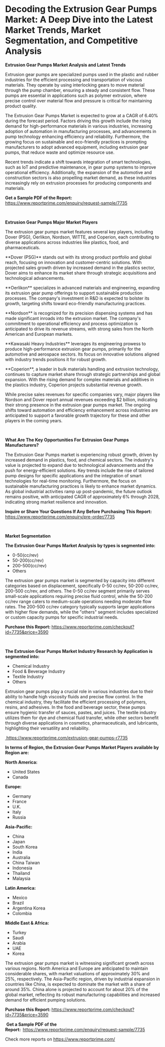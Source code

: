 <p><h1>Decoding the Extrusion Gear Pumps Market: A Deep Dive into the Latest Market Trends, Market Segmentation, and Competitive Analysis</h1></p><p><strong>Extrusion Gear Pumps Market Analysis and Latest Trends</strong></p>
<p><p>Extrusion gear pumps are specialized pumps used in the plastic and rubber industries for the efficient processing and transportation of viscous materials. They operate by using interlocking gears to move material through the pump chamber, ensuring a steady and consistent flow. These pumps are essential in applications such as polymer extrusion, where precise control over material flow and pressure is critical for maintaining product quality.</p><p>The Extrusion Gear Pumps Market is expected to grow at a CAGR of 6.40% during the forecast period. Factors driving this growth include the rising demand for high-performance materials in various industries, increasing adoption of automation in manufacturing processes, and advancements in pump technology enhancing efficiency and reliability. Furthermore, the growing focus on sustainable and eco-friendly practices is prompting manufacturers to adopt advanced equipment, including extrusion gear pumps, that reduce waste and optimize resource use.</p><p>Recent trends indicate a shift towards integration of smart technologies, such as IoT and predictive maintenance, in gear pump systems to improve operational efficiency. Additionally, the expansion of the automotive and construction sectors is also propelling market demand, as these industries increasingly rely on extrusion processes for producing components and materials.</p></p>
<p><strong>Get a Sample PDF of the Report:&nbsp;</strong> <a href="https://www.reportprime.com/enquiry/request-sample/7735?utm_campaign=1743&utm_medium=2&utm_source=Github&utm_content=ia&utm_term=19032025&utm_id=extrusion-gear-pumps">https://www.reportprime.com/enquiry/request-sample/7735</a></p>
<p>&nbsp;</p>
<p><strong>Extrusion Gear Pumps Major Market Players</strong></p>
<p><p>The extrusion gear pumps market features several key players, including Dover (PSG), Oerlikon, Nordson, WITTE, and Coperion, each contributing to diverse applications across industries like plastics, food, and pharmaceuticals. </p><p>**Dover (PSG)** stands out with its strong product portfolio and global reach, focusing on innovation and customer-centric solutions. With projected sales growth driven by increased demand in the plastics sector, Dover aims to enhance its market share through strategic acquisitions and technological advancements.</p><p>**Oerlikon** specializes in advanced materials and engineering, expanding its extrusion gear pump offerings to support sustainable production processes. The company's investment in R&D is expected to bolster its growth, targeting shifts toward eco-friendly manufacturing practices.</p><p>**Nordson** is recognized for its precision dispensing systems and has made significant inroads into the extrusion market. The company's commitment to operational efficiency and process optimization is anticipated to drive its revenue streams, with strong sales from the North American and European markets.</p><p>**Kawasaki Heavy Industries** leverages its engineering prowess to produce high-performance extrusion gear pumps, primarily for the automotive and aerospace sectors. Its focus on innovative solutions aligned with industry trends positions it for robust growth.</p><p>**Coperion**, a leader in bulk materials handling and extrusion technology, continues to capture market share through strategic partnerships and global expansion. With the rising demand for complex materials and additives in the plastics industry, Coperion projects substantial revenue growth.</p><p>While precise sales revenues for specific companies vary, major players like Nordson and Dover report annual revenues exceeding $2 billion, indicating their strong presence in the extrusion gear pumps market. The ongoing shifts toward automation and efficiency enhancement across industries are anticipated to support a favorable growth trajectory for these and other players in the coming years.</p></p>
<p>&nbsp;</p>
<p><strong>What Are The Key Opportunities For Extrusion Gear Pumps Manufacturers?</strong></p>
<p><p>The Extrusion Gear Pumps market is experiencing robust growth, driven by increased demand in plastics, food, and chemical sectors. The industry's value is projected to expand due to technological advancements and the push for energy-efficient solutions. Key trends include the rise of tailored pump designs for specific applications and the integration of smart technologies for real-time monitoring. Furthermore, the focus on sustainable manufacturing practices is likely to enhance market dynamics. As global industrial activities ramp up post-pandemic, the future outlook remains positive, with anticipated CAGR of approximately 6% through 2028, indicating strong market resilience and innovation.</p></p>
<p><strong>Inquire or Share Your Questions If Any Before Purchasing This Report:</strong> <a href="https://www.reportprime.com/enquiry/pre-order/7735?utm_campaign=1743&utm_medium=2&utm_source=Github&utm_content=ia&utm_term=19032025&utm_id=extrusion-gear-pumps">https://www.reportprime.com/enquiry/pre-order/7735</a></p>
<p>&nbsp;</p>
<p><strong>Market Segmentation</strong></p>
<p><strong>The Extrusion Gear Pumps Market Analysis by types is segmented into:</strong></p>
<p><ul><li>0-50(cc/rev)</li><li>50-200(cc/rev)</li><li>200-500(cc/rev)</li><li>Others</li></ul></p>
<p><p>The extrusion gear pumps market is segmented by capacity into different categories based on displacement, specifically 0-50 cc/rev, 50-200 cc/rev, 200-500 cc/rev, and others. The 0-50 cc/rev segment primarily serves small-scale applications requiring precise fluid control, while the 50-200 cc/rev range caters to medium-scale operations needing moderate flow rates. The 200-500 cc/rev category typically supports larger applications with higher flow demands, while the "others" segment includes specialized or custom capacity pumps for specific industrial needs.</p></p>
<p><strong>Purchase this Report:&nbsp;</strong><a href="https://www.reportprime.com/checkout?id=7735&price=3590&utm_campaign=1743&utm_medium=2&utm_source=Github&utm_content=ia&utm_term=19032025&utm_id=extrusion-gear-pumps">https://www.reportprime.com/checkout?id=7735&price=3590</a></p>
<p>&nbsp;</p>
<p><strong>The Extrusion Gear Pumps Market Industry Research by Application is segmented into:</strong></p>
<p><ul><li>Chemical Industry</li><li>Food & Beverage Industry</li><li>Textile Industry</li><li>Others</li></ul></p>
<p><p>Extrusion gear pumps play a crucial role in various industries due to their ability to handle high viscosity fluids and precise flow control. In the chemical industry, they facilitate the efficient processing of polymers, resins, and adhesives. In the food and beverage sector, these pumps ensure hygienic transfer of sauces, pastes, and juices. The textile industry utilizes them for dye and chemical fluid transfer, while other sectors benefit through diverse applications in cosmetics, pharmaceuticals, and lubricants, highlighting their versatility and reliability.</p></p>
<p><a href="https://www.reportprime.com/extrusion-gear-pumps-r7735?utm_campaign=1743&utm_medium=2&utm_source=Github&utm_content=ia&utm_term=19032025&utm_id=extrusion-gear-pumps">&nbsp;https://www.reportprime.com/extrusion-gear-pumps-r7735</a></p>
<p><strong>In terms of Region, the Extrusion Gear Pumps Market Players available by Region are:</strong></p>
<p>
    <p> <strong> North America: </strong>
        <ul>
            <li>United States</li>
            <li>Canada</li>
        </ul>
        </p> 
    <p> <strong> Europe: </strong>
        <ul>
            <li>Germany</li>
            <li>France</li>
            <li>U.K.</li>
            <li>Italy</li>
            <li>Russia</li>
        </ul>
        </p> 
    <p> <strong> Asia-Pacific: </strong>
        <ul>
            <li>China</li>
            <li>Japan</li>
            <li>South Korea</li>
            <li>India</li>
            <li>Australia</li>
            <li>China Taiwan</li>
            <li>Indonesia</li>
            <li>Thailand</li>
            <li>Malaysia</li>
        </ul>
        </p> 
    <p> <strong> Latin America: </strong>
        <ul>
            <li>Mexico</li>
            <li>Brazil</li>
            <li>Argentina Korea</li>
            <li>Colombia</li>
        </ul>
        </p> 
    <p> <strong> Middle East & Africa: </strong>
        <ul>
            <li>Turkey</li>
            <li>Saudi</li>
            <li>Arabia</li>
            <li>UAE</li>
            <li>Korea</li>
        </ul>
    </p>
    </p>
<p><p>The extrusion gear pumps market is witnessing significant growth across various regions. North America and Europe are anticipated to maintain considerable shares, with market valuations of approximately 30% and 25%, respectively. The Asia-Pacific region, driven by industrial expansion in countries like China, is expected to dominate the market with a share of around 35%. China alone is projected to account for about 20% of the global market, reflecting its robust manufacturing capabilities and increased demand for efficient pumping solutions.</p></p>
<p><strong>Purchase this Report: </strong><a href="https://www.reportprime.com/checkout?id=7735&price=3590&utm_campaign=1743&utm_medium=2&utm_source=Github&utm_content=ia&utm_term=19032025&utm_id=extrusion-gear-pumps">https://www.reportprime.com/checkout?id=7735&price=3590</a></p>
<p>&nbsp;<strong>Get a Sample PDF of the Report:&nbsp;&nbsp;</strong><a href="https://www.reportprime.com/enquiry/request-sample/7735?utm_campaign=1743&utm_medium=2&utm_source=Github&utm_content=ia&utm_term=19032025&utm_id=extrusion-gear-pumps">https://www.reportprime.com/enquiry/request-sample/7735</a></p>
<p><strong></strong></p>
<p>Check more reports on <a href="https://www.reportprime.com/?utm_campaign=1743&utm_medium=2&utm_source=Github&utm_content=ia&utm_term=19032025&utm_id=extrusion-gear-pumps">https://www.reportprime.com/</a></p>